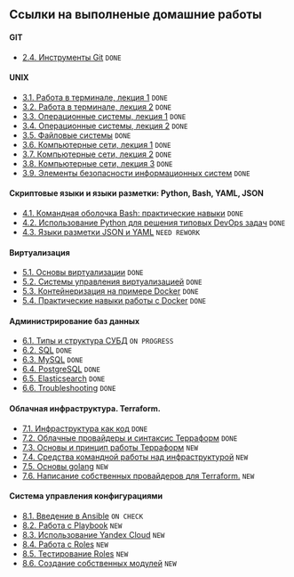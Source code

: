 ## Ссылки на выполненые домашние работы

#### GIT
+  [2.4. Инструменты Git](./2/2.4/README.md) `DONE`
  
#### UNIX
+ [3.1. Работа в терминале, лекция 1](./3/3.1/README.md) `DONE`
+ [3.2. Работа в терминале, лекция 2](./3/3.2/README.md) `DONE`
+ [3.3. Операционные системы, лекция 1](./3/3.3/README.md) `DONE`
+ [3.4. Операционные системы, лекция 2](./3/3.4/README.md) `DONE`
+ [3.5. Файловые системы](./3/3.5/README.md) `DONE`
+ [3.6. Компьютерные сети, лекция 1](./3/3.6/README.md) `DONE`
+ [3.7. Компьютерные сети, лекция 2](./3/3.7/README.md) `DONE`
+ [3.8. Компьютерные сети, лекция 3](./3/3.8/README.md) `DONE`
+ [3.9. Элементы безопасности информационных систем](./3/3.9/README.md) `DONE`

#### Скриптовые языки и языки разметки: Python, Bash, YAML, JSON
+ [4.1. Командная оболочка Bash: практические навыки](./4/4.1/README.md) `DONE`
+ [4.2. Использование Python для решения типовых DevOps задач](./4/4.2/README.md) `DONE`
+ [4.3. Языки разметки JSON и YAML](./4/4.3/README.md) `NEED REWORK`

#### Виртуализация
+ [5.1. Основы виртуализации](./5/5.1/README.md) `DONE`
+ [5.2. Системы управления виртуализацией](./5/5.2/README.md) `DONE`
+ [5.3. Контейнеризация на примере Docker](./5/5.3/README.md) `DONE`
+ [5.4. Практические навыки работы с Docker](./5/5.4/README.md) `DONE`

#### Администрирование баз данных

+ [6.1. Типы и структура СУБД](./6/6.1/README.md) `ON PROGRESS`
+ [6.2. SQL](./6/6.2/README.md) `DONE`
+ [6.3. MySQL](./6/6.3/README.md) `DONE`
+ [6.4. PostgreSQL](./6/6.4/README.md) `DONE`
+ [6.5. Elasticsearch](./6/6.5/README.md) `DONE`
+ [6.6. Troubleshooting](./6/6.6/README.md) `DONE`

#### Облачная инфраструктура. Terraform.

+ [7.1. Инфраструктура как код](./7/7.1/README.md) `DONE`
+ [7.2. Облачные провайдеры и синтаксис Терраформ](./7/7.2/README.md) `DONE`
+ [7.3. Основы и принцип работы Терраформ](./7/7.3/README.md) `NEW`
+ [7.4. Средства командной работы над инфраструктурой](./7/7.4/README.md) `NEW`
+ [7.5. Основы golang](./7/7.5/README.md) `NEW`
+ [7.6. Написание собственных провайдеров для Terraform.](./7/7.6/README.md) `NEW`

#### Система управления конфигурациями

+ [8.1. Введение в Ansible](./8/8.1/README.md) `ON CHECK`
+ [8.2. Работа с Playbook](./8/8.2/README.md) `NEW`
+ [8.3. Использование Yandex Cloud](./8/8.3/README.md) `NEW`
+ [8.4. Работа с Roles](./8/8.4/README.md) `NEW`
+ [8.5. Тестирование Roles](./8/8.5/README.md) `NEW`
+ [8.6. Создание собственных модулей](./8/8.6/README.md) `NEW`
